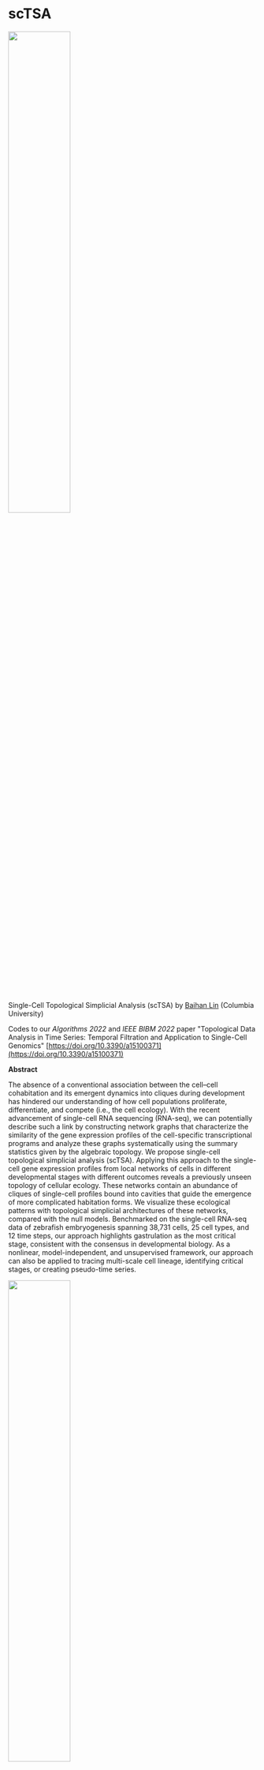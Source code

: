 # scTSA

<img src="./img/tSNE_TDA_timepoints_c40.png" width="50%">

Single-Cell Topological Simplicial Analysis (scTSA) by [Baihan Lin](https://www.neuroinference.com/) (Columbia University)

Codes to our *Algorithms 2022* and *IEEE BIBM 2022* paper "Topological Data Analysis in Time Series: Temporal Filtration and Application to Single-Cell Genomics" [https://doi.org/10.3390/a15100371](https://doi.org/10.3390/a15100371)

**Abstract**

The absence of a conventional association between the cell–cell cohabitation and its emergent dynamics into cliques during development has hindered our understanding of how cell populations proliferate, differentiate, and compete (i.e., the cell ecology). With the recent advancement of single-cell RNA sequencing (RNA-seq), we can potentially describe such a link by constructing network graphs that characterize the similarity of the gene expression profiles of the cell-specific transcriptional programs and analyze these graphs systematically using the summary statistics given by the algebraic topology. We propose single-cell topological simplicial analysis (scTSA). Applying this approach to the single-cell gene expression profiles from local networks of cells in different developmental stages with different outcomes reveals a previously unseen topology of cellular ecology. These networks contain an abundance of cliques of single-cell profiles bound into cavities that guide the emergence of more complicated habitation forms. We visualize these ecological patterns with topological simplicial architectures of these networks, compared with the null models. Benchmarked on the single-cell RNA-seq data of zebrafish embryogenesis spanning 38,731 cells, 25 cell types, and 12 time steps, our approach highlights gastrulation as the most critical stage, consistent with the consensus in developmental biology. As a nonlinear, model-independent, and unsupervised framework, our approach can also be applied to tracing multi-scale cell lineage, identifying critical stages, or creating pseudo-time series.

<img src="./img/TDA_mds_timepoint_simplices_n100.png" width="50%">

## Info

Language: MATLAB, Java, Python3, bash

Platform: MacOS, Linux, Windows

## Citation

If you find this work helpful, please try the models out and cite our work. Thanks!

```
@article{lin2022topological,
  title={Topological Data Analysis in Time Series: Temporal Filtration and Application to Single-Cell Genomics},
  author={Lin, Baihan},
  journal={Algorithms},
  volume={15},
  year={2022},
  number={10},
  pages={371},
  doi={10.3390/a15100371},
  url={https://www.mdpi.com/1999-4893/15/10/371},
  issn = {1999-4893},
}

@inproceedings{lin2022single,
  title={Single-Cell Topological Simplicial Analysis Reveals Higher-Order Cellular Complexity},
  author={Lin, Baihan},
  booktitle={2022 IEEE International Conference on Bioinformatics and Biomedicine (BIBM)},
  year={2022},
  organization={IEEE}
}
```

## Requirements

* Python 3, Java
* numpy, scikit-learn, ripser, gudhi
